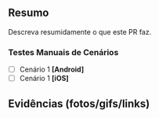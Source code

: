 ## Resumo

Descreva resumidamente o que este PR faz.

### Testes Manuais de Cenários

- [ ] Cenário 1 **[Android]**
- [ ] Cenário 1 **[iOS]**

## Evidências (fotos/gifs/links)

